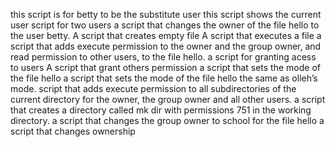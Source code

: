  this script is for betty to be the substitute user
this script shows the current user
script for two users
a  script that changes the owner of the file hello to the user betty.
A script that creates empty file
A script that executes a file
a script that adds execute permission to the owner and the group owner, and read permission to other users, to the file hello.
a script for granting acess to users
A script that grant others permission
a script that sets the mode of the file hello
a script that sets the mode of the file hello the same as olleh’s mode.
 script that adds execute permission to all subdirectories of the current directory for the owner, the group owner and all other users.
a script that creates a directory called mk dir with permissions 751 in the working directory.
 a script that changes the group owner to school for the file hello
a script that changes ownership
